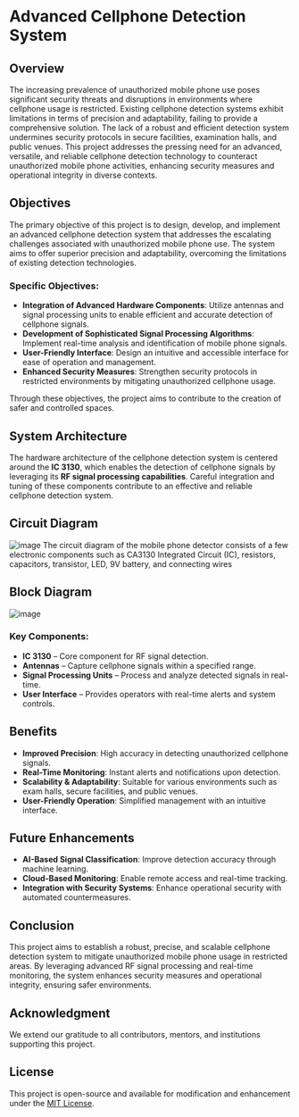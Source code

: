 # **Advanced Cellphone Detection System**

## **Overview**
The increasing prevalence of unauthorized mobile phone use poses significant security threats and disruptions in environments where cellphone usage is restricted. Existing cellphone detection systems exhibit limitations in terms of precision and adaptability, failing to provide a comprehensive solution. The lack of a robust and efficient detection system undermines security protocols in secure facilities, examination halls, and public venues. This project addresses the pressing need for an advanced, versatile, and reliable cellphone detection technology to counteract unauthorized mobile phone activities, enhancing security measures and operational integrity in diverse contexts.

## **Objectives**
The primary objective of this project is to design, develop, and implement an advanced cellphone detection system that addresses the escalating challenges associated with unauthorized mobile phone use. The system aims to offer superior precision and adaptability, overcoming the limitations of existing detection technologies.

### **Specific Objectives:**
- **Integration of Advanced Hardware Components**: Utilize antennas and signal processing units to enable efficient and accurate detection of cellphone signals.
- **Development of Sophisticated Signal Processing Algorithms**: Implement real-time analysis and identification of mobile phone signals.
- **User-Friendly Interface**: Design an intuitive and accessible interface for ease of operation and management.
- **Enhanced Security Measures**: Strengthen security protocols in restricted environments by mitigating unauthorized cellphone usage.

Through these objectives, the project aims to contribute to the creation of safer and controlled spaces.

## **System Architecture**
The hardware architecture of the cellphone detection system is centered around the **IC 3130**, which enables the detection of cellphone signals by leveraging its **RF signal processing capabilities**. Careful integration and tuning of these components contribute to an effective and reliable cellphone detection system.
## **Circuit Diagram**
![image](https://github.com/user-attachments/assets/50e85a6a-be3f-4026-9092-58f7a7df008d)
The circuit diagram of the mobile phone detector consists of a few electronic
components such as CA3130 Integrated Circuit (IC), resistors, capacitors,
transistor, LED, 9V battery, and connecting wires
## **Block Diagram**
![image](https://github.com/user-attachments/assets/a3d6ba40-f796-478c-9d8a-1c6369952f37)


### **Key Components:**
- **IC 3130** – Core component for RF signal detection.
- **Antennas** – Capture cellphone signals within a specified range.
- **Signal Processing Units** – Process and analyze detected signals in real-time.
- **User Interface** – Provides operators with real-time alerts and system controls.

## **Benefits**
- **Improved Precision**: High accuracy in detecting unauthorized cellphone signals.
- **Real-Time Monitoring**: Instant alerts and notifications upon detection.
- **Scalability & Adaptability**: Suitable for various environments such as exam halls, secure facilities, and public venues.
- **User-Friendly Operation**: Simplified management with an intuitive interface.

## **Future Enhancements**
- **AI-Based Signal Classification**: Improve detection accuracy through machine learning.
- **Cloud-Based Monitoring**: Enable remote access and real-time tracking.
- **Integration with Security Systems**: Enhance operational security with automated countermeasures.

## **Conclusion**
This project aims to establish a robust, precise, and scalable cellphone detection system to mitigate unauthorized mobile phone usage in restricted areas. By leveraging advanced RF signal processing and real-time monitoring, the system enhances security measures and operational integrity, ensuring safer environments.

## **Acknowledgment**
We extend our gratitude to all contributors, mentors, and institutions supporting this project.

## **License**
This project is open-source and available for modification and enhancement under the [MIT License](LICENSE).

